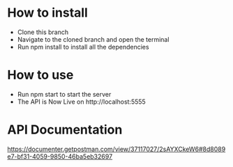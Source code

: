 # How to install
- Clone this branch
- Navigate to the cloned branch and open the terminal
- Run npm install to install all the dependencies
# How to use
- Run npm start to start the server
- The API is Now Live on http://localhost:5555
# API Documentation
https://documenter.getpostman.com/view/37117027/2sAYXCkeW6#8d8089e7-bf31-4059-9850-46ba5eb32697

